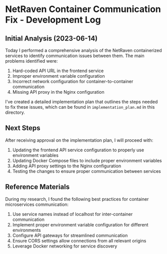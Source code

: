 # NetRaven Container Communication Fix - Development Log

## Initial Analysis (2023-06-14)

Today I performed a comprehensive analysis of the NetRaven containerized services to identify communication issues between them. The main problems identified were:

1. Hard-coded API URL in the frontend service
2. Improper environment variable configuration
3. Incorrect network configuration for container-to-container communication
4. Missing API proxy in the Nginx configuration

I've created a detailed implementation plan that outlines the steps needed to fix these issues, which can be found in `implementation_plan.md` in this directory.

## Next Steps

After receiving approval on the implementation plan, I will proceed with:

1. Updating the frontend API service configuration to properly use environment variables
2. Updating Docker Compose files to include proper environment variables
3. Adding API proxy settings to the Nginx configuration
4. Testing the changes to ensure proper communication between services

## Reference Materials

During my research, I found the following best practices for container microservices communication:

1. Use service names instead of localhost for inter-container communication
2. Implement proper environment variable configuration for different environments
3. Configure API gateways for streamlined communication
4. Ensure CORS settings allow connections from all relevant origins
5. Leverage Docker networking for service discovery 